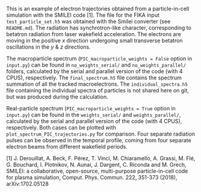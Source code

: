 This is an example of electron trajectories obtained from a particle-in-cell simulation with the SMILEI code [1]. The file for the FIKA input `test_particle_set.h5` was obtained with the Smilei converter (see `README.md`). The radiation has synchrotron-like character, corresponding to betatron radiation from laser wakefield acceleration. The electrons are moving in the positive $x$ direction undergoing small transverse betatron oscillations in the $y$ & $z$ directions.

The macroparticle spectrum (`PIC_macroparticle_weights = False` option in `input.py`) can be found in `no_weights_serial/` and `no_weights_parallel/` folders, calculated by the serial and parallel version of the code (with 4 CPUS), respectively.  The `final_spectrum.h5` file contains the spectrum summation of all the tracked macroelectrons. The `individual_spectra.h5` file containing the individual spectra of particles is not shared here on git, but was produced during the calculation.

Real-particle spectrum (`PIC_macroparticle_weights = True` option in `input.py`) can be found in the `weights_serial/` and `weights_parallel/`, calculated by the serial and parallel version of the code (with 4 CPUS), respectively. Both cases can be plotted with `plot_spectrum_PIC_trajectories.py` for comparison. Four separate radiation pulses can be observed in the temporal profile, coming from four separate electron beams from different wakefield periods.

[1] J. Derouillat, A. Beck, F. Pérez, T. Vinci, M. Chiaramello, A. Grassi, M. Flé, G. Bouchard, I. Plotnikov, N. Aunai, J. Dargent, C. Riconda and M. Grech, SMILEI: a collaborative, open-source, multi-purpose particle-in-cell code for plasma simulation, Comput. Phys. Commun. 222, 351-373 (2018), arXiv:1702.05128
